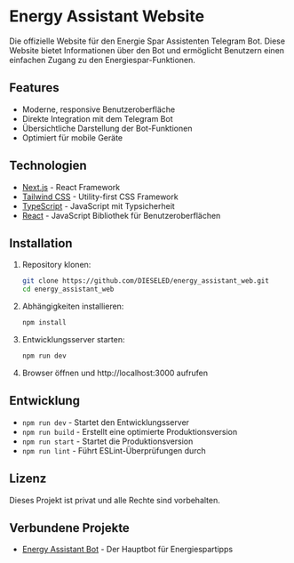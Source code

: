 # Energy Assistant Website

Die offizielle Website für den Energie Spar Assistenten Telegram Bot. Diese Website bietet Informationen über den Bot und ermöglicht Benutzern einen einfachen Zugang zu den Energiespar-Funktionen.

## Features

- Moderne, responsive Benutzeroberfläche
- Direkte Integration mit dem Telegram Bot
- Übersichtliche Darstellung der Bot-Funktionen
- Optimiert für mobile Geräte

## Technologien

- [Next.js](https://nextjs.org/) - React Framework
- [Tailwind CSS](https://tailwindcss.com/) - Utility-first CSS Framework
- [TypeScript](https://www.typescriptlang.org/) - JavaScript mit Typsicherheit
- [React](https://reactjs.org/) - JavaScript Bibliothek für Benutzeroberflächen

## Installation

1. Repository klonen:
   ```bash
   git clone https://github.com/DIESELED/energy_assistant_web.git
   cd energy_assistant_web
   ```

2. Abhängigkeiten installieren:
   ```bash
   npm install
   ```

3. Entwicklungsserver starten:
   ```bash
   npm run dev
   ```

4. Browser öffnen und http://localhost:3000 aufrufen

## Entwicklung

- `npm run dev` - Startet den Entwicklungsserver
- `npm run build` - Erstellt eine optimierte Produktionsversion
- `npm run start` - Startet die Produktionsversion
- `npm run lint` - Führt ESLint-Überprüfungen durch

## Lizenz

Dieses Projekt ist privat und alle Rechte sind vorbehalten.

## Verbundene Projekte

- [Energy Assistant Bot](https://github.com/DIESELED/energy_assistant) - Der Hauptbot für Energiespartipps
